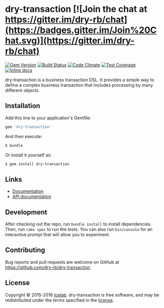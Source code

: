 [gitter]: https://gitter.im/dry-rb/chat

[gem]: https://img.shields.io/gem/v/dry-transaction.svg]
[ci]: https://github.com/dry-rb/dry-transaction/actions?query=workflow%3Aci
[codeclimate]: https://codeclimate.com/github/dry-rb/dry-transaction
[coveralls]: https://coveralls.io/r/dry-rb/dry-transaction
[inchpages]: http://inch-ci.org/github/dry-rb/dry-transaction

# dry-transaction [![Join the chat at https://gitter.im/dry-rb/chat](https://badges.gitter.im/Join%20Chat.svg)](https://gitter.im/dry-rb/chat)

[![Gem Version](https://badge.fury.io/rb/dry-transaction.svg)][gem]
[![Build Status](https://github.com/dry-rb/dry-transaction/workflows/ci/badge.svg)][ci]
[![Code Climate](https://codeclimate.com/github/dry-rb/dry-transaction/badges/gpa.svg)][codeclimate]
[![Test Coverage](https://codeclimate.com/github/dry-rb/dry-transaction/badges/coverage.svg)][codeclimate]
[![Inline docs](http://inch-ci.org/github/dry-rb/dry-transaction.svg?branch=master)][inchpages]

dry-transaction is a business transaction DSL. It provides a simple way to define a complex business transaction that includes processing by many different objects.

## Installation

Add this line to your application's Gemfile:

```ruby
gem 'dry-transaction'
```

And then execute:

```sh
$ bundle
```

Or install it yourself as:

```sh
$ gem install dry-transaction
```

## Links

- [Documentation](http://dry-rb.org/gems/dry-transaction)
- [API documentation](http://www.rubydoc.info/github/dry-rb/dry-transaction)

## Development

After checking out the repo, run `bundle install` to install dependencies. Then, run
`rake spec` to run the tests. You can also run `bin/console` for an interactive
prompt that will allow you to experiment.

## Contributing

Bug reports and pull requests are welcome on GitHub at <https://github.com/dry-rb/dry-transaction>.

## License

Copyright © 2015-2016 [Icelab](http://icelab.com.au/). dry-transaction is free software, and may be redistributed under the terms specified in the [license](LICENSE.md).
